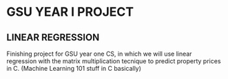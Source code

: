 # GSU YEAR I PROJECT
## LINEAR REGRESSION

Finishing project for GSU year one CS, in which we will use linear regression with the matrix multiplication tecnique to predict property prices in C. (Machine Learning 101 stuff in C basically)